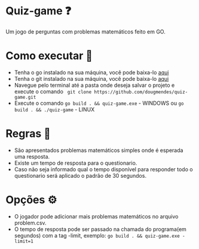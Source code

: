 # Quiz-game :question:
Um jogo de perguntas com problemas matemáticos feito em GO.

# Como executar :eyes:
 - Tenha o go instalado na sua máquina, você pode baixa-lo [aqui](https://golang.org/dl/)
 - Tenha o git instalado na sua máquina, você pode baixa-lo [aqui](https://git-scm.com/downloads)
 - Navegue pelo terminal até a pasta onde deseja salvar o projeto e execute o comando ``` git clone https://github.com/dougmendes/quiz-game.git```
 - Execute o comando ```go build . && quiz-game.exe``` - WINDOWS ou ```go build . && ./quiz-game``` - LINUX


# Regras :memo:
 - São apresentados problemas matemáticos simples onde é esperada uma resposta.
 - Existe um tempo de resposta para o questionario.
 - Caso não seja informado qual o tempo disponível para responder todo o questionario será aplicado o padrão de 30 segundos.
 
# Opções :gear:
  - O jogador pode adicionar mais problemas matemáticos no arquivo problem.csv.
  - O tempo de resposta pode ser passado na chamada do programa(em segundos) com a tag -limit, exemplo: ```go build . && quiz-game.exe -limit=1```
